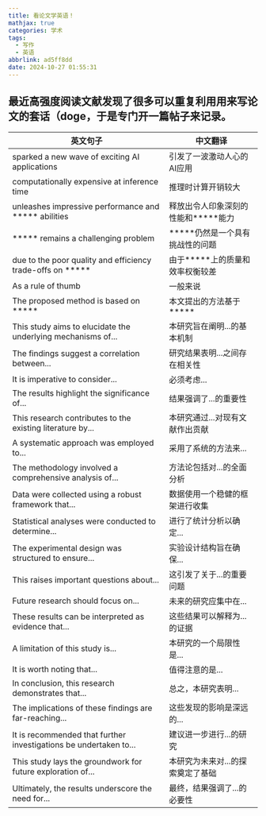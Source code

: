 ```yaml
---
title: 看论文学英语！
mathjax: true
categories: 学术
tags:
  - 写作
  - 英语
abbrlink: ad5ff8dd
date: 2024-10-27 01:55:31
---
```


## 最近高强度阅读文献发现了很多可以重复利用用来写论文的套话（doge，于是专门开一篇帖子来记录。

| 英文句子                                      | 中文翻译                                     |
|-------------------------------------------|-----------------------------------------|
| sparked a new wave of exciting AI applications | 引发了一波激动人心的AI应用                   |
| computationally expensive at inference time  | 推理时计算开销较大                           |
| unleashes impressive performance and ***** abilities | 释放出令人印象深刻的性能和*****能力            |
| ***** remains a challenging problem          | *****仍然是一个具有挑战性的问题               |
| due to the poor quality and efficiency trade-offs on ***** | 由于*****上的质量和效率权衡较差                |
| As a rule of thumb                         | 一般来说       
| The proposed method is based on *****      | 本文提出的方法基于*****                    |
| This study aims to elucidate the underlying mechanisms of... | 本研究旨在阐明...的基本机制                   |
| The findings suggest a correlation between... | 研究结果表明...之间存在相关性                  |
| It is imperative to consider...           | 必须考虑...                                 |
| The results highlight the significance of... | 结果强调了...的重要性                        |
| This research contributes to the existing literature by... | 本研究通过...对现有文献作出贡献                |
| A systematic approach was employed to...  | 采用了系统的方法来...                        |
| The methodology involved a comprehensive analysis of... | 方法论包括对...的全面分析                     |
| Data were collected using a robust framework that... | 数据使用一个稳健的框架进行收集                |
| Statistical analyses were conducted to determine... | 进行了统计分析以确定...                      |
| The experimental design was structured to ensure... | 实验设计结构旨在确保...                       |
| This raises important questions about...   | 这引发了关于...的重要问题                     |
| Future research should focus on...         | 未来的研究应集中在...                         |
| These results can be interpreted as evidence that... | 这些结果可以解释为...的证据                  |
| A limitation of this study is...          | 本研究的一个局限性是...                       |
| It is worth noting that...                 | 值得注意的是...                              |
| In conclusion, this research demonstrates that... | 总之，本研究表明...                           |
| The implications of these findings are far-reaching... | 这些发现的影响是深远的...                   |
| It is recommended that further investigations be undertaken to... | 建议进一步进行...的研究                     |
| This study lays the groundwork for future exploration of... | 本研究为未来对...的探索奠定了基础           |
| Ultimately, the results underscore the need for... | 最终，结果强调了...的必要性 

